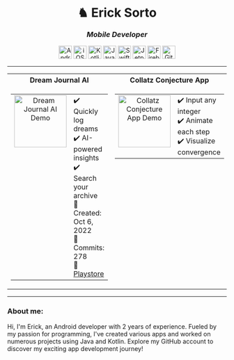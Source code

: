 <h1 align="center">♞ Erick Sorto</h1>
<h3 align="center"><i>Mobile Developer</i></h3>

<p align="center">
  <img src="https://img.shields.io/badge/-Android-333333?style=for-the-badge&logo=none" alt="Android" height="30" />
 <img src="https://img.shields.io/badge/-iOS-333333?style=for-the-badge&logo=none" alt="iOS" height="30" />
  <img src="https://img.shields.io/badge/-Kotlin-333333?style=for-the-badge&logo=none" alt="Kotlin" height="30" />
  <img src="https://img.shields.io/badge/-Java-333333?style=for-the-badge&logo=none" alt="Java" height="30" />
  <img src="https://img.shields.io/badge/-Swift-333333?style=for-the-badge&logo=none" alt="Swift" height="30" />
  <img src="https://img.shields.io/badge/-Jetpack%20Compose-333333?style=for-the-badge&logo=none" alt="Jetpack Compose" height="30" />
  <img src="https://img.shields.io/badge/-Firebase-333333?style=for-the-badge&logo=none" alt="Firebase" height="30" />
  <img src="https://img.shields.io/badge/-Git-333333?style=for-the-badge&logo=none" alt="Git" height="30" />
</p>

---
<table align="center" width="100%" cellspacing="0" cellpadding="0">
  <tr>
    <th width="50%" align="center">Dream Journal AI</th>
    <th width="50%" align="center">Collatz Conjecture App</th>
  </tr>
  <tr valign="top">
    <!-- Dream Journal AI column -->
    <td width="50%">
      <table width="100%" cellspacing="0" cellpadding="10">
        <tr valign="top">
          <td width="125" align="center" valign="top">
            <a href="https://github.com/ErickSorto/Dream-Journal-AI">
              <img
                src="https://github.com/user-attachments/assets/0ee55d88-fe6e-4d85-bd2d-1455b3b46691"
                alt="Dream Journal AI Demo"
                width="120"
              />
            </a>
          </td>
          <td width="235" align="left" valign="top">
            ✔️ Quickly log dreams<br/>
            ✔️ AI-powered insights<br/>
            ✔️ Search your archive<br/>
            📅 Created: Oct 6, 2022<br/>
            🔀 Commits: 278<br/>
            🔗 <a href="https://play.google.com/store/apps/details?id=org.ballistic.dreamjournalai&hl=en_US">Playstore</a>
          </td>
        </tr>
      </table>
    </td>
    <!-- Collatz Conjecture App column -->
    <td width="50%">
      <table width="100%" cellspacing="0" cellpadding="10">
        <tr valign="top">
          <td width="125" align="center" valign="top">
            <a href="https://github.com/ErickSorto/Collatz-Calculator">
              <img
                src="https://user-images.githubusercontent.com/85327212/198862142-df941bfa-e8ab-48c6-b402-c4ec19eca862.gif"
                alt="Collatz Conjecture App Demo"
                width="120"
              />
            </a>
          </td>
          <td width="235" align="left" valign="top">
            ✔️ Input any integer<br/>
            ✔️ Animate each step<br/>
            ✔️ Visualize convergence
          </td>
        </tr>
      </table>
    </td>
  </tr>
</table>

---

### About me:
Hi, I'm Erick, an Android developer with 2 years of experience. Fueled by my passion for programming, I've created various apps and worked on numerous projects using Java and Kotlin. Explore my GitHub account to discover my exciting app development journey!
<!---
ErickSorto/ErickSorto is a ✨ special ✨ repository because its `README.md` (this file) appears on your GitHub profile.
You can click the Preview link to take a look at your changes.![dj_display_gif](https://user-images.githubusercontent.com/85327212/198681623-f76b4882-f073-4be1-90d0-4d9487890f8a.gif
--->
